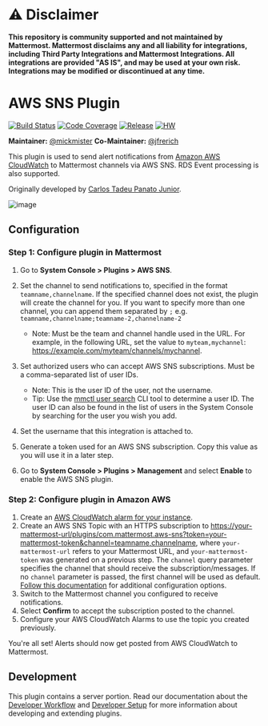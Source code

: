 # :warning: Disclaimer

**This repository is community supported and not maintained by Mattermost. Mattermost disclaims any and all liability for integrations, including Third Party Integrations and Mattermost Integrations. All integrations are provided "AS IS", and may be used at your own risk. Integrations may be modified or discontinued at any time.**

# AWS SNS Plugin

[![Build Status](https://img.shields.io/circleci/project/github/mattermost/mattermost-plugin-aws-SNS/master)](https://circleci.com/gh/mattermost/mattermost-plugin-aws-SNS)
[![Code Coverage](https://img.shields.io/codecov/c/github/mattermost/mattermost-plugin-aws-SNS/master)](https://codecov.io/gh/mattermost/mattermost-plugin-aws-SNS)
[![Release](https://img.shields.io/github/v/release/mattermost/mattermost-plugin-aws-SNS)](https://github.com/mattermost/mattermost-plugin-aws-SNS/releases/latest)
[![HW](https://img.shields.io/github/issues/mattermost/mattermost-plugin-aws-SNS/Up%20For%20Grabs?color=dark%20green&label=Help%20Wanted)](https://github.com/mattermost/mattermost-plugin-aws-SNS/issues?q=is%3Aissue+is%3Aopen+sort%3Aupdated-desc+label%3A%22Up+For+Grabs%22+label%3A%22Help+Wanted%22)

**Maintainer:** [@mickmister](https://github.com/mickmister)
**Co-Maintainer:** [@jfrerich](https://github.com/jfrerich)

This plugin is used to send alert notifications from [Amazon AWS CloudWatch](https://aws.amazon.com/cloudwatch/) to Mattermost channels via AWS SNS. RDS Event processing is also supported.

Originally developed by [Carlos Tadeu Panato Junior](https://github.com/cpanato/).

![image](https://user-images.githubusercontent.com/13119842/58750029-df501000-845a-11e9-88f2-63fc0db5bc26.png)

## Configuration

### Step 1: Configure plugin in Mattermost

1. Go to **System Console > Plugins > AWS SNS**.

  1. Set the channel to send notifications to, specified in the format `teamname,channelname`. If the specified channel does not exist, the plugin will create the channel for you. If you want to specify more than one channel, you can append them separated by `;` e.g. `teamname,channelname;teamname-2,channelname-2`
      - Note: Must be the team and channel handle used in the URL. For example, in the following URL, set the value to `myteam,mychannel`: https://example.com/myteam/channels/mychannel.

  2. Set authorized users who can accept AWS SNS subscriptions. Must be a comma-separated list of user IDs.
      - Note: This is the user ID of the user, not the username.
      - Tip: Use the [mmctl user search](https://docs.mattermost.com/manage/mmctl-command-line-tool.html#mmctl-user-list) CLI tool to determine a user ID. The user ID can also be found in the list of users in the System Console by searching for the user you wish you add.
  3. Set the username that this integration is attached to.
  4. Generate a token used for an AWS SNS subscription. Copy this value as you will use it in a later step.

2. Go to **System Console > Plugins > Management** and select **Enable** to enable the AWS SNS plugin.

### Step 2: Configure plugin in Amazon AWS

1. Create an [AWS CloudWatch alarm for your instance](https://docs.aws.amazon.com/AWSEC2/latest/UserGuide/using-cloudwatch-createalarm.html).
2. Create an AWS SNS Topic with an HTTPS subscription to [https://your-mattermost-url/plugins/com.mattermost.aws-sns?token=your-mattermost-token&channel=teamname,channelname](), where `your-mattermost-url` refers to your Mattermost URL, and `your-mattermost-token` was generated on a previous step. The `channel` query parameter specifies the channel that should receive the subscription/messages. If no `channel` parameter is passed, the first channel will be used as default. [Follow this documentation](https://docs.safe.com/fme/html/FME_Server_Documentation/ReferenceManual/Amazon_SNS_Publisher_Configure_AWS_Subscription.htm) for additional configuration options.
3. Switch to the Mattermost channel you configured to receive notifications. 
4. Select **Confirm** to accept the subscription posted to the channel.
5. Configure your AWS CloudWatch Alarms to use the topic you created previously.

You're all set! Alerts should now get posted from AWS CloudWatch to Mattermost.
  
## Development

This plugin contains a server portion. Read our documentation about the [Developer Workflow](https://developers.mattermost.com/extend/plugins/developer-workflow/) and [Developer Setup](https://developers.mattermost.com/extend/plugins/developer-setup/) for more information about developing and extending plugins.
